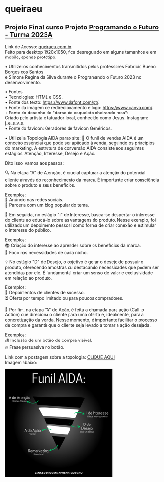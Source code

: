 # queiraeu

## Projeto Final curso Projeto [Programando o Futuro - Turma 2023A](https://amureltec.com.br/programandoofuturo/)   

Link de Acesso: [queiraeu.com.br](https://queiraeu.com.br/)   
Feito para desktop 1920x1050, fica desregulado em alguns tamanhos e em mobile, apenas protótipo.


• Utilizei os conhecimentos transmitidos pelos professores Fabricio Bueno Borges dos Santos   
  e Simone Regina da Silva durante o Programando o Futuro 2023 no desenvolvimento.   
   
• Fontes:   
  • Tecnologias: HTML e CSS.   
  • Fonte dos texto: https://www.dafont.com/pt/.   
  • Fonte da imagem de redirecionamento e logo: https://www.canva.com/.   
  • Fonte do desenho do "dorso de esqueleto cheirando rosa":   
    Criado pelo artista e tatuador local, conhecido como Jesus. Instagram: j_e_s_v_s.   
  • Fonte do favicon: Geradores de favicon Genéricos.

• Utilizei a Topologia AIDA parao site: 
🎯 O funil de vendas AIDA é um conceito essencial que pode ser aplicado à venda, seguindo os princípios do marketing. A estrutura de conversão AIDA consiste nos seguintes estágios: Atenção, Interesse, Desejo e Ação.   
   
Dito isso, vamos aos passos:   

🔍 Na etapa "A" de Atenção, é crucial capturar a atenção do potencial cliente através do reconhecimento da marca. É importante criar consciência sobre o produto e seus benefícios.   

Exemplos:   
📲 Anúncio nas redes sociais.   
🤝 Parceria com um blog popular do tema.   
   
🤔 Em seguida, no estágio "I" de Interesse, busca-se despertar o interesse do cliente ao educá-lo sobre as vantagens do produto. Nesse exemplo, foi utilizado um depoimento pessoal como forma de criar conexão e estimular o interesse do público.   
   
Exemplos:   
📚 Criação do interesse ao aprender sobre os benefícios da marca.   
🎯 Foco nas necessidades de cada nicho.   
   
💡 No estágio "D" de Desejo, o objetivo é gerar o desejo de possuir o produto, oferecendo amostras ou destacando necessidades que podem ser atendidas por ele. É fundamental criar um senso de valor e exclusividade em relação ao produto.   
   
Exemplos:   
💬 Depoimentos de clientes de sucesso.   
⏳ Oferta por tempo limitado ou para poucos compradores.   
   
📢 Por fim, na etapa "A" de Ação, é feita a chamada para ação (Call to Action) que direciona o cliente para uma oferta e, idealmente, para a concretização da venda. Nesse momento, é importante facilitar o processo de compra e garantir que o cliente seja levado a tomar a ação desejada.   
   
Exemplos:   
💰 Inclusão de um botão de compra visível.   
🔥 Frase persuasiva no botão.   

Link com a postagem sobre a topologia: [CLIQUE AQUI](https://www.linkedin.com/posts/henriquegnu_marketing-redessociais-vendas-activity-7069492580547239937-R4pn?utm_source=share&utm_medium=member_desktop)   
Imagem abaixo:
<p>
  <img src="Funil AIDA + Remarketing.png" width="350" title="Funil AIDA + Remarketing">
</p>
